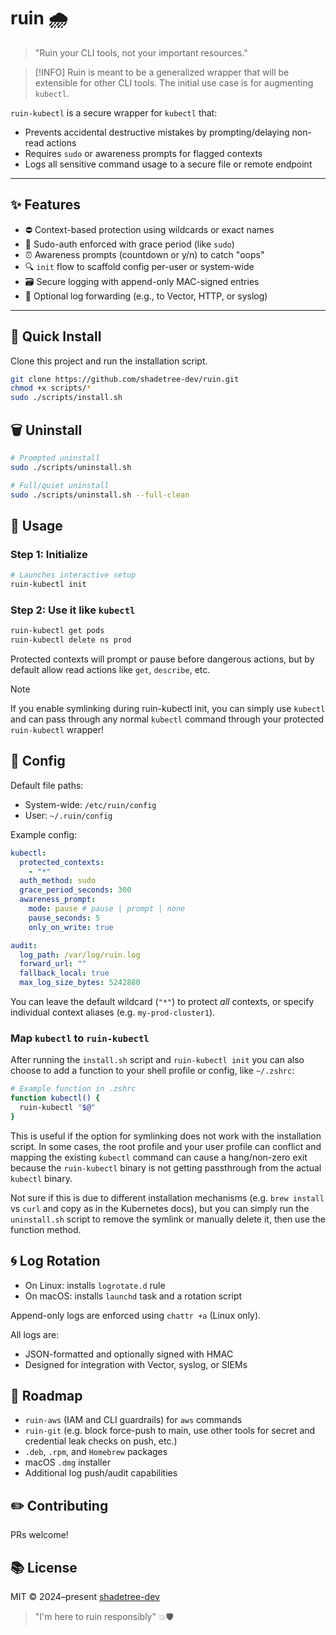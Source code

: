 # ruin 🌧

> "Ruin your CLI tools, not your important resources."

> [!INFO]
> Ruin is meant to be a generalized wrapper that will be extensible for other CLI tools. The initial use case is for augmenting `kubectl`.

`ruin-kubectl` is a secure wrapper for `kubectl` that:
- Prevents accidental destructive mistakes by prompting/delaying non-read actions
- Requires `sudo` or awareness prompts for flagged contexts
- Logs all sensitive command usage to a secure file or remote endpoint

---

## ✨ Features

- ⛔ Context-based protection using wildcards or exact names
- 🔑 Sudo-auth enforced with grace period (like `sudo`)
- ⏰ Awareness prompts (countdown or y/n) to catch "oops"
- 🔍 `init` flow to scaffold config per-user or system-wide
- 🗃️ Secure logging with append-only MAC-signed entries
- 📩 Optional log forwarding (e.g., to Vector, HTTP, or syslog)

---

## 🚀 Quick Install

Clone this project and run the installation script.

```bash
git clone https://github.com/shadetree-dev/ruin.git
chmod +x scripts/*
sudo ./scripts/install.sh
```

## 🗑️ Uninstall

```bash
# Prompted uninstall
sudo ./scripts/uninstall.sh

# Full/quiet uninstall
sudo ./scripts/uninstall.sh --full-clean
```

## 🔧 Usage

### Step 1: Initialize

```bash
# Launches interactive setup
ruin-kubectl init
```

### Step 2: Use it like `kubectl`

```bash
ruin-kubectl get pods
ruin-kubectl delete ns prod
```

Protected contexts will prompt or pause before dangerous actions, but by default allow read actions like `get`, `describe`, etc.

> [!NOTE]
> If you enable symlinking during ruin-kubectl init, you can simply use `kubectl` and can pass through any normal `kubectl` command through your protected `ruin-kubectl` wrapper!

## 🧠 Config

Default file paths:
- System-wide: `/etc/ruin/config`
- User: `~/.ruin/config`

Example config:

```yaml
kubectl:
  protected_contexts:
    - "*"
  auth_method: sudo
  grace_period_seconds: 300
  awareness_prompt:
    mode: pause # pause | prompt | none
    pause_seconds: 5
    only_on_write: true

audit:
  log_path: /var/log/ruin.log
  forward_url: ""
  fallback_local: true
  max_log_size_bytes: 5242880
```

You can leave the default wildcard (`"*"`) to protect *all* contexts, or specify individual context aliases (e.g. `my-prod-cluster1`).

### Map `kubectl` to `ruin-kubectl`

After running the `install.sh` script and `ruin-kubectl init` you can also choose to add a function to your shell profile or config, like `~/.zshrc`:

```bash
# Example function in .zshrc
function kubectl() {
  ruin-kubectl "$@"
}
```

This is useful if the option for symlinking does not work with the installation script. In some cases, the root profile and your user profile can conflict and mapping the existing `kubectl` command can cause a hang/non-zero exit because the `ruin-kubectl` binary is not getting passthrough from the actual `kubectl` binary. 

Not sure if this is due to different installation mechanisms (e.g. `brew install` vs `curl` and copy as in the Kubernetes docs), but you can simply run the `uninstall.sh` script to remove the symlink or manually delete it, then use the function method.

## 🌀 Log Rotation

- On Linux: installs `logrotate.d` rule
- On macOS: installs `launchd` task and a rotation script

Append-only logs are enforced using `chattr +a` (Linux only).

All logs are:
- JSON-formatted and optionally signed with HMAC
- Designed for integration with Vector, syslog, or SIEMs

## 🔭 Roadmap
-	`ruin-aws` (IAM and CLI guardrails) for `aws` commands
-	`ruin-git` (e.g. block force-push to main, use other tools for secret and credential leak checks on push, etc.)
-	`.deb`, `.rpm`, and `Homebrew` packages
-	macOS `.dmg` installer
- Additional log push/audit capabilities

## ✏️ Contributing

PRs welcome!

## 📚 License

MIT © 2024–present [shadetree-dev](https://shadetree.dev/)

> "I'm here to ruin responsibly" 💥🛡️